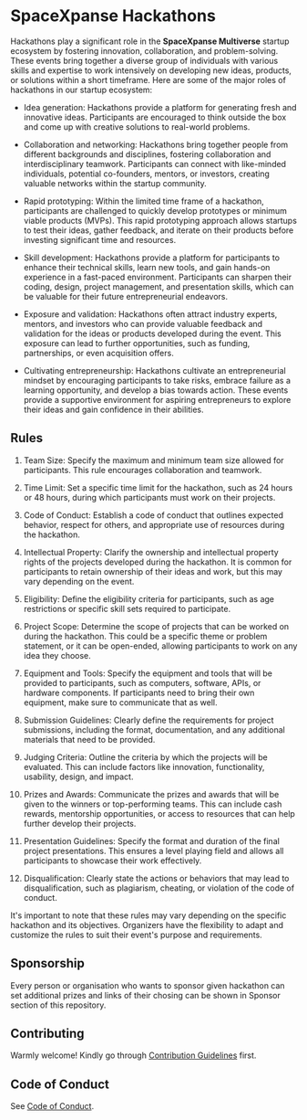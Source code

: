 # SpaceXpanse Hackathons
Hackathons play a significant role in the **SpaceXpanse Multiverse** startup ecosystem by fostering innovation, collaboration, and problem-solving. These events bring together a diverse group of individuals with various skills and expertise to work intensively on developing new ideas, products, or solutions within a short timeframe. Here are some of the major roles of hackathons in our startup ecosystem:

- Idea generation: Hackathons provide a platform for generating fresh and innovative ideas. Participants are encouraged to think outside the box and come up with creative solutions to real-world problems.

- Collaboration and networking: Hackathons bring together people from different backgrounds and disciplines, fostering collaboration and interdisciplinary teamwork. Participants can connect with like-minded individuals, potential co-founders, mentors, or investors, creating valuable networks within the startup community.

- Rapid prototyping: Within the limited time frame of a hackathon, participants are challenged to quickly develop prototypes or minimum viable products (MVPs). This rapid prototyping approach allows startups to test their ideas, gather feedback, and iterate on their products before investing significant time and resources.

- Skill development: Hackathons provide a platform for participants to enhance their technical skills, learn new tools, and gain hands-on experience in a fast-paced environment. Participants can sharpen their coding, design, project management, and presentation skills, which can be valuable for their future entrepreneurial endeavors.

- Exposure and validation: Hackathons often attract industry experts, mentors, and investors who can provide valuable feedback and validation for the ideas or products developed during the event. This exposure can lead to further opportunities, such as funding, partnerships, or even acquisition offers.

- Cultivating entrepreneurship: Hackathons cultivate an entrepreneurial mindset by encouraging participants to take risks, embrace failure as a learning opportunity, and develop a bias towards action. These events provide a supportive environment for aspiring entrepreneurs to explore their ideas and gain confidence in their abilities.

<!-- In summary, hackathons are an integral part of the startup ecosystem, promoting innovation, collaboration, skill development, and idea validation. They serve as a catalyst for bringing together talented individuals, fostering creativity and entrepreneurship, and accelerating the development of new products or solutions. -->

## Rules

1. Team Size: Specify the maximum and minimum team size allowed for participants. This rule encourages collaboration and teamwork.

2. Time Limit: Set a specific time limit for the hackathon, such as 24 hours or 48 hours, during which participants must work on their projects.

3. Code of Conduct: Establish a code of conduct that outlines expected behavior, respect for others, and appropriate use of resources during the hackathon.

4. Intellectual Property: Clarify the ownership and intellectual property rights of the projects developed during the hackathon. It is common for participants to retain ownership of their ideas and work, but this may vary depending on the event.

5. Eligibility: Define the eligibility criteria for participants, such as age restrictions or specific skill sets required to participate.

6. Project Scope: Determine the scope of projects that can be worked on during the hackathon. This could be a specific theme or problem statement, or it can be open-ended, allowing participants to work on any idea they choose.

7. Equipment and Tools: Specify the equipment and tools that will be provided to participants, such as computers, software, APIs, or hardware components. If participants need to bring their own equipment, make sure to communicate that as well.

8. Submission Guidelines: Clearly define the requirements for project submissions, including the format, documentation, and any additional materials that need to be provided.

9. Judging Criteria: Outline the criteria by which the projects will be evaluated. This can include factors like innovation, functionality, usability, design, and impact.

10. Prizes and Awards: Communicate the prizes and awards that will be given to the winners or top-performing teams. This can include cash rewards, mentorship opportunities, or access to resources that can help further develop their projects.

11. Presentation Guidelines: Specify the format and duration of the final project presentations. This ensures a level playing field and allows all participants to showcase their work effectively.

12. Disqualification: Clearly state the actions or behaviors that may lead to disqualification, such as plagiarism, cheating, or violation of the code of conduct.

It's important to note that these rules may vary depending on the specific hackathon and its objectives. Organizers have the flexibility to adapt and customize the rules to suit their event's purpose and requirements.

## Sponsorship 
Every person or organisation who wants to sponsor given hackathon can set additional prizes and links of their chosing can be shown in Sponsor section of this repository.

## Contributing

Warmly welcome! Kindly go through [Contribution Guidelines](CONTRIBUTING.md) first.

## Code of Conduct

See [Code of Conduct](CODE-OF-CONDUCT.md).
